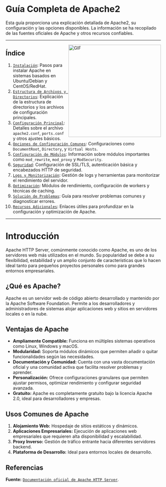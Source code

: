 # Guía Completa de Apache2

Esta guía proporciona una explicación detallada de Apache2, su configuración y las opciones disponibles. La información se ha recopilado de las fuentes oficiales de Apache y otros recursos confiables.

---

<img src="" alt="GIF" width="300" height="300" align="right">

## Índice

1. [`Instalación`](./doc/instalacion.md): Pasos para instalar Apache en sistemas basados en Ubuntu/Debian y CentOS/RedHat.
2. [`Estructura de Archivos y Directorios`](./doc/estructura_archivos.md): Explicación de la estructura de directorios y los archivos de configuración principales.
3. [`Configuración Principal`](./doc/configuracion_principal.md): Detalles sobre el archivo `apache2.conf`, `ports.conf` y otros ajustes básicos.
4. [`Opciones de Configuración Comunes`](./doc/opciones_comunes.md): Configuraciones como `DocumentRoot`, `Directory`, y `Virtual Hosts`.
5. [`Configuración de Módulos`](./doc/configuracion_modulos.md): Información sobre módulos importantes como `mod_rewrite`, `mod_proxy` y `ModSecurity`.
6. [`Seguridad`](./doc/seguridad.md): Configuración de SSL/TLS, autenticación básica y encabezados HTTP de seguridad.
7. [`Logs y Monitorización`](./doc/logs_monitorizacion.md): Gestión de logs y herramientas para monitorizar el rendimiento del servidor.
8. [`Optimización`](./doc/optimizacion.md): Módulos de rendimiento, configuración de workers y técnicas de caching.
9. [`Solución de Problemas`](./doc/solucion_problemas.md): Guía para resolver problemas comunes y diagnosticar errores.
10. [`Recursos Adicionales`](./doc/recursos_adicionales.md): Enlaces útiles para profundizar en la configuración y optimización de Apache.

---

# Introducción

Apache HTTP Server, comúnmente conocido como Apache, es uno de los servidores web más utilizados en el mundo. Su popularidad se debe a su flexibilidad, estabilidad y un amplio conjunto de características que lo hacen ideal tanto para pequeños proyectos personales como para grandes entornos empresariales.

## ¿Qué es Apache?

Apache es un servidor web de código abierto desarrollado y mantenido por la Apache Software Foundation. Permite a los desarrolladores y administradores de sistemas alojar aplicaciones web y sitios en servidores locales o en la nube.

## Ventajas de Apache

- **Ampliamente Compatible:** Funciona en múltiples sistemas operativos como Linux, Windows y macOS.
- **Modularidad:** Soporta módulos dinámicos que permiten añadir o quitar funcionalidades según las necesidades.
- **Documentación y Comunidad:** Cuenta con una vasta documentación oficial y una comunidad activa que facilita resolver problemas y aprender.
- **Personalización:** Ofrece configuraciones granulares que permiten ajustar permisos, optimizar rendimiento y configurar seguridad avanzada.
- **Gratuito:** Apache es completamente gratuito bajo la licencia Apache 2.0, ideal para desarrolladores y empresas.

## Usos Comunes de Apache

1. **Alojamiento Web:** Hospedaje de sitios estáticos y dinámicos.
2. **Aplicaciones Empresariales:** Ejecución de aplicaciones web empresariales que requieren alta disponibilidad y escalabilidad.
3. **Proxy Inverso:** Gestión de tráfico entrante hacia diferentes servidores backend.
4. **Plataforma de Desarrollo:** Ideal para entornos locales de desarrollo.

## Referencias

**Fuente:** [`Documentación oficial de Apache HTTP Server`](https://httpd.apache.org/docs/).
